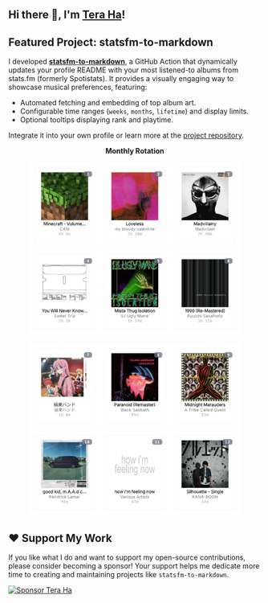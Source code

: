 ## Hi there 👋, I'm [Tera Ha](https://teraha.com)!
 
## Featured Project: statsfm-to-markdown

I developed **[statsfm-to-markdown](https://github.com/teraha-dev/statsfm-to-markdown)**, a GitHub Action that dynamically updates your profile README with your most listened-to albums from stats.fm (formerly Spotistats). It provides a visually engaging way to showcase musical preferences, featuring:

* Automated fetching and embedding of top album art.
* Configurable time ranges (`weeks`, `months`, `lifetime`) and display limits.
* Optional tooltips displaying rank and playtime.

Integrate it into your own profile or learn more at the [project repository](https://github.com/teraha-dev/statsfm-to-markdown).

<p align="center"><strong>Monthly Rotation</strong></p> 

<!-- STATSFM START -->

<p align="center"><a href="https://open.spotify.com/album/3Gt7rOjcZQoHCfnKl5AkK7" target="_blank" rel="noopener noreferrer"><img src="statsfm_svgs/1.svg" alt="Album #1" width="140" height="170" /></a><a href="https://open.spotify.com/album/3GH4IiI6jQAIvnHVdb5FB6" target="_blank" rel="noopener noreferrer"><img src="statsfm_svgs/2.svg" alt="Album #2" width="140" height="170" /></a><a href="https://open.spotify.com/album/67Yc6dfTWwuPceZRK7sluD" target="_blank" rel="noopener noreferrer"><img src="statsfm_svgs/3.svg" alt="Album #3" width="140" height="170" /></a><a href="https://open.spotify.com/album/0kmPn6M3cue7rec6Unw6BD" target="_blank" rel="noopener noreferrer"><img src="statsfm_svgs/4.svg" alt="Album #4" width="140" height="170" /></a><a href="https://open.spotify.com/album/6VNXIYzXocTyZMNDLG88Gb" target="_blank" rel="noopener noreferrer"><img src="statsfm_svgs/5.svg" alt="Album #5" width="140" height="170" /></a><a href="https://open.spotify.com/album/0JLvLjBDMyaDB7tvGgmkRZ" target="_blank" rel="noopener noreferrer"><img src="statsfm_svgs/6.svg" alt="Album #6" width="140" height="170" /></a></p>
<p align="center"><a href="https://open.spotify.com/album/5ZGzGGNAB6U7QlKpdaMu0d" target="_blank" rel="noopener noreferrer"><img src="statsfm_svgs/7.svg" alt="Album #7" width="140" height="170" /></a><a href="https://open.spotify.com/album/6r7LZXAVueS5DqdrvXJJK7" target="_blank" rel="noopener noreferrer"><img src="statsfm_svgs/8.svg" alt="Album #8" width="140" height="170" /></a><a href="https://open.spotify.com/album/4v5x3Oo3UjQ9YmF3hRAip5" target="_blank" rel="noopener noreferrer"><img src="statsfm_svgs/9.svg" alt="Album #9" width="140" height="170" /></a><a href="#" target="_blank" rel="noopener noreferrer"><img src="statsfm_svgs/10.svg" alt="Album #10" width="140" height="170" /></a><a href="https://open.spotify.com/album/3a9qH2VEsSiOZvMrjaS0Nu" target="_blank" rel="noopener noreferrer"><img src="statsfm_svgs/11.svg" alt="Album #11" width="140" height="170" /></a><a href="#" target="_blank" rel="noopener noreferrer"><img src="statsfm_svgs/12.svg" alt="Album #12" width="140" height="170" /></a></p>
<!-- STATSFM END -->

## ❤️ Support My Work

If you like what I do and want to support my open-source contributions, please consider becoming a sponsor! Your support helps me dedicate more time to creating and maintaining projects like `statsfm-to-markdown`.

[![Sponsor Tera Ha](https://img.shields.io/github/sponsors/teraha-dev?style=social&logo=github)](https://github.com/sponsors/teraha-dev)
